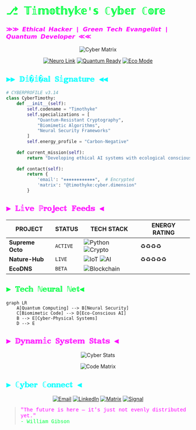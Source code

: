 
# <span style="font-family: 'Courier New', monospace; color: #00FF41">⎇ 𝕋𝕚𝕞𝕠𝕥𝕙𝕪𝕜𝕖'𝕤 ℂ𝕪𝕓𝕖𝕣 ℂ𝕠𝕣𝕖</span>
### <span style="font-family: 'Courier New', monospace; color: #FF00FF">≫≫ 𝙀𝙩𝙝𝙞𝙘𝙖𝙡 𝙃𝙖𝙘𝙠𝙚𝙧 | 𝙂𝙧𝙚𝙚𝙣 𝙏𝙚𝙘𝙝 𝙀𝙫𝙖𝙣𝙜𝙚𝙡𝙞𝙨𝙩 | 𝙌𝙪𝙖𝙣𝙩𝙪𝙢 𝘿𝙚𝙫𝙚𝙡𝙤𝙥𝙚𝙧 ≪≪</span>

<div align="center">

![Cyber Matrix](https://raw.githubusercontent.com/Timothyke/Timothyke/main/assets/cyber-banner.gif)

[![Neuro Link](https://img.shields.io/badge/NEURO_LINK_ACTIVE-8A2BE2?style=for-the-badge&logo=neural-network)](https://github.com/Timothyke)
[![Quantum Ready](https://img.shields.io/badge/QUANTUM_READY-000000?style=for-the-badge&logo=quantum)](https://github.com/Timothyke)
[![Eco Mode](https://img.shields.io/badge/ECO_DEV-00AA00?style=for-the-badge&logo=leaf&logoColor=white)](https://github.com/Timothyke)

</div>

## <span style="font-family: 'Courier New', monospace; color: #00FFFF">⫸⫸ 𝔻𝕚�𝕚�𝕒𝕝 𝕊𝕚𝕘𝕟𝕒𝕥𝕦𝕣𝕖 ⫷⫷</span>

```python
# CYBERPROFILE v3.14
class CyberTimothy:
    def __init__(self):
        self.codename = "Timothyke"
        self.specializations = [
            "Quantum-Resistant Cryptography",
            "Biomimetic Algorithms", 
            "Neural Security Frameworks"
        ]
        self.energy_profile = "Carbon-Negative"
        
    def current_mission(self):
        return "Developing ethical AI systems with ecological consciousness"
        
    def contact(self):
        return {
            'email': "⎈⎈⎈⎈⎈⎈⎈⎈⎈⎈⎈⎈",  # Encrypted
            'matrix': "@timothyke:cyber.dimension"
        }
```

## <span style="font-family: 'Courier New', monospace; color: #FF00FF">⫸ 𝕃𝕚𝕧𝕖 ℙ𝕣𝕠𝕛𝕖𝕔𝕥 𝔽𝕖𝕖𝕕𝕤 ⫷</span>

<div align="center">

| PROJECT | STATUS | TECH STACK | ENERGY RATING |
|---------|--------|------------|---------------|
| **Supreme Octo** | `ACTIVE` | ![Python](https://img.shields.io/badge/PYTHON_3.12-3776AB?logo=python) ![Crypto](https://img.shields.io/badge/CRYPTOv2-000000?logo=bitcoin) | ♻️♻️♻️♻️ |
| **Nature-Hub** | `LIVE` | ![IoT](https://img.shields.io/badge/IOT_EDGE-00AA00?logo=raspberry-pi) ![AI](https://img.shields.io/badge/NEURAL_NET-FF6F00?logo=tensorflow) | ♻️♻️♻️♻️♻️ |
| **EcoDNS** | `BETA` | ![Blockchain](https://img.shields.io/badge/BLOCKCHAIN_4.0-F16822?logo=ethereum) |

</div>

## <span style="font-family: 'Courier New', monospace; color: #00FF41">⫸ 𝕋𝕖𝕔𝕙 ℕ𝕖𝕦𝕣𝕒𝕝 ℕ𝕖𝕥⫷</span>

```mermaid
graph LR
    A[Quantum Computing] --> B[Neural Security]
    C[Biomimetic Code] --> D[Eco-Conscious AI]
    B --> E[Cyber-Physical Systems]
    D --> E
```

## <span style="font-family: 'Courier New', monospace; color: #FF00FF">⫸ 𝔻𝕪𝕟𝕒𝕞𝕚𝕔 𝕊𝕪𝕤𝕥𝕖𝕞 𝕊𝕥𝕒𝕥𝕤 ⫷</span>

<div align="center">

![Cyber Stats](https://github-readme-stats.vercel.app/api?username=Timothyke&show_icons=true&theme=dark&hide_border=true&bg_color=0d1117&title_color=00FF41&text_color=FFFFFF&icon_color=FF00FF)

![Code Matrix](https://github-readme-stats.vercel.app/api/top-langs/?username=Timothyke&layout=compact&theme=dark&hide_border=true&bg_color=0d1117&title_color=00FF41&text_color=FFFFFF)

</div>

## <span style="font-family: 'Courier New', monospace; color: #00FFFF">⫸ ℂ𝕪𝕓𝕖𝕣 ℂ𝕠𝕟𝕟𝕖𝕔𝕥 ⫷</span>

<div align="center">

[![Email](https://img.shields.io/badge/ENCRYPTED_MAIL-D14836?style=for-the-badge&logo=protonmail&logoColor=white)](mailto:timothymaina040@gmail.com)
[![LinkedIn](https://img.shields.io/badge/LINKEDIN_NODE-0A66C2?style=for-the-badge&logo=linkedin&logoColor=white)](https://www.linkedin.com/in/timothy-kageni)
[![Matrix](https://img.shields.io/badge/MATRIX_CHAT-000000?style=for-the-badge&logo=matrix&logoColor=white)](https://matrix.to/#/@yourhandle:matrix.org)
[![Signal](https://img.shields.io/badge/SIGNAL_P2P-2592E9?style=for-the-badge&logo=signal&logoColor=white)](https://signal.me/#p/+254794637463)

</div>

> <span style="font-family: 'Courier New', monospace; color: #FF00FF">"The future is here — it's just not evenly distributed yet."</span>  
> <span style="font-family: 'Courier New', monospace; color: #00FF41">- William Gibson</span>
```

